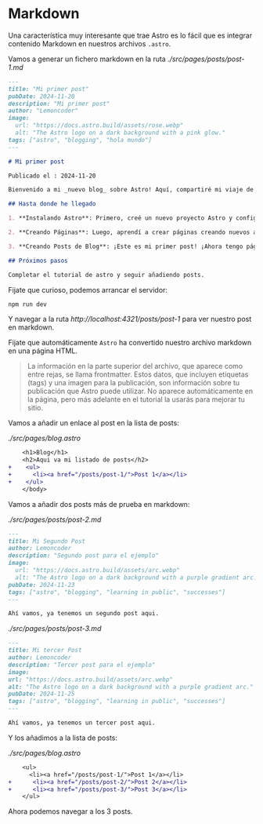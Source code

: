 # Markdown

Una característica muy interesante que trae Astro es lo fácil que es integrar contenido Markdown en nuestros archivos `.astro`.

Vamos a generar un fichero markdown en la ruta _./src/pages/posts/post-1.md_

```markdown
---
title: "Mi primer post"
pubDate: 2024-11-20
description: "Mi primer post"
author: "Lemoncoder"
image:
  url: "https://docs.astro.build/assets/rose.webp"
  alt: "The Astro logo on a dark background with a pink glow."
tags: ["astro", "blogging", "hola mundo"]
---

# Mi primer post

Publicado el : 2024-11-20

Bienvenido a mi _nuevo blog_ sobre Astro! Aquí, compartiré mi viaje de aprendizaje mientras construyo un nuevo sitio web.

## Hasta donde he llegado

1. **Instalando Astro**: Primero, creé un nuevo proyecto Astro y configuré mis cuentas en línea.

2. **Creando Páginas**: Luego, aprendí a crear páginas creando nuevos archivos `.astro` y colocándolos en la carpeta `src/pages/`.

3. **Creando Posts de Blog**: ¡Este es mi primer post! ¡Ahora tengo páginas Astro y posts en Markdown!

## Próximos pasos

Completar el tutorial de astro y seguir añadiendo posts.
```

Fijate que curioso, podemos arrancar el servidor:

```bash
npm run dev
```

Y navegar a la ruta _http://localhost:4321/posts/post-1_ para ver nuestro post en markdown.

Fijate que automáticamente `Astro` ha convertido nuestro archivo markdown en una página HTML.

> La información en la parte superior del archivo, que aparece como entre rejas, se llama frontmatter. Estos datos, que incluyen etiquetas (tags) y una imagen para la publicación, son información sobre tu publicación que Astro puede utilizar. No aparece automáticamente en la página, pero más adelante en el tutorial la usarás para mejorar tu sitio.

Vamos a añadir un enlace al post en la lista de posts:

_./src/pages/blog.astro_

```diff
    <h1>Blog</h1>
    <h2>Aqui va mi listado de posts</h2>
+    <ul>
+      <li><a href="/posts/post-1/">Post 1</a></li>
+    </ul>
    </body>
```

Vamos a añadir dos posts más de prueba en markdown:

_./src/pages/posts/post-2.md_

```markdown
---
title: Mi Segundo Post
author: Lemoncoder
description: "Segundo post para el ejemplo"
image:
  url: "https://docs.astro.build/assets/arc.webp"
  alt: "The Astro logo on a dark background with a purple gradient arc."
pubDate: 2024-11-23
tags: ["astro", "blogging", "learning in public", "successes"]
---

Ahí vamos, ya tenemos un segundo post aqui.
```

_./src/pages/posts/post-3.md_

```markdown
---
title: Mi tercer Post
author: Lemoncoder
description: "Tercer post para el ejemplo"
image:
url: "https://docs.astro.build/assets/arc.webp"
alt: "The Astro logo on a dark background with a purple gradient arc."
pubDate: 2024-11-25
tags: ["astro", "blogging", "learning in public", "successes"]
---

Ahí vamos, ya tenemos un tercer post aqui.
```

Y los añadimos a la lista de posts:

_./src/pages/blog.astro_

```diff
    <ul>
      <li><a href="/posts/post-1/">Post 1</a></li>
+      <li><a href="/posts/post-2/">Post 2</a></li>
+      <li><a href="/posts/post-3/">Post 3</a></li>
    </ul>
```

Ahora podemos navegar a los 3 posts.

